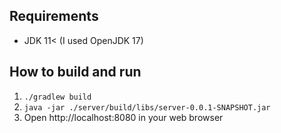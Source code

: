 ## Requirements
* JDK 11< (I used OpenJDK 17)

## How to build and run
1. `./gradlew build`
2. `java -jar ./server/build/libs/server-0.0.1-SNAPSHOT.jar`
3. Open http://localhost:8080 in your web browser

